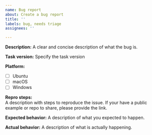 ```yaml
---
name: Bug report
about: Create a bug report
title: ''
labels: bug, needs triage
assignees: ''

---
```


**Description:**
A clear and concise description of what the bug is.

**Task version:**
Specify the task version

**Platform:**
- [ ] Ubuntu
- [ ] macOS
- [ ] Windows

**Repro steps:**  
A description with steps to reproduce the issue. If your have a public example or repo to share, please provide the link.

**Expected behavior:**
A description of what you expected to happen.

**Actual behavior:**
A description of what is actually happening.
